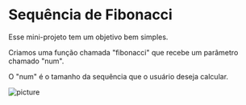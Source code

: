 # Sequência de Fibonacci

Esse mini-projeto tem um objetivo bem simples.

Criamos uma função chamada "fibonacci" que recebe um parâmetro chamado "num".

O "num" é o tamanho da sequência que o usuário deseja calcular.

![picture](https://4.bp.blogspot.com/-zfdms4UMVKQ/VbO2JuZxDKI/AAAAAAAAAjI/VYn_Rt4x_6k/s1600/Sem%2Bt%25C3%25ADtulo.png)